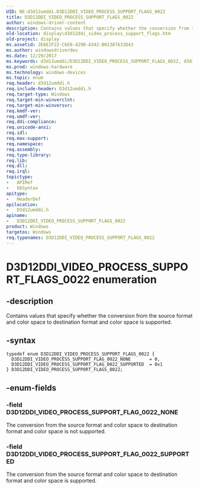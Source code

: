 ```yaml
---
UID: NE:d3d12umddi.D3D12DDI_VIDEO_PROCESS_SUPPORT_FLAGS_0022
title: D3D12DDI_VIDEO_PROCESS_SUPPORT_FLAGS_0022
author: windows-driver-content
description: Contains values that specify whether the conversion from the source format and color space to destination format and color space is supported.
old-location: display\d3d12ddi_video_process_support_flags.htm
old-project: display
ms.assetid: 2E6E1F22-C6E8-4290-A342-B01387633D43
ms.author: windowsdriverdev
ms.date: 12/29/2017
ms.keywords: d3d12umddi/D3D12DDI_VIDEO_PROCESS_SUPPORT_FLAGS_0022, d3d12umddi/D3D12DDI_VIDEO_PROCESS_SUPPORT_FLAG_0022_SUPPORTED, D3D12DDI_VIDEO_PROCESS_SUPPORT_FLAG_0022_NONE, d3d12umddi/D3D12DDI_VIDEO_PROCESS_SUPPORT_FLAG_0022_NONE, D3D12DDI_VIDEO_PROCESS_SUPPORT_FLAGS_0022, D3D12DDI_VIDEO_PROCESS_SUPPORT_FLAGS_0022 enumeration [Display Devices], D3D12DDI_VIDEO_PROCESS_SUPPORT_FLAG_0022_SUPPORTED, display.d3d12ddi_video_process_support_flags
ms.prod: windows-hardware
ms.technology: windows-devices
ms.topic: enum
req.header: d3d12umddi.h
req.include-header: D3d12umddi.h
req.target-type: Windows
req.target-min-winverclnt: 
req.target-min-winversvr: 
req.kmdf-ver: 
req.umdf-ver: 
req.ddi-compliance: 
req.unicode-ansi: 
req.idl: 
req.max-support: 
req.namespace: 
req.assembly: 
req.type-library: 
req.lib: 
req.dll: 
req.irql: 
topictype:
-	APIRef
-	kbSyntax
apitype:
-	HeaderDef
apilocation:
-	D3d12umddi.h
apiname:
-	D3D12DDI_VIDEO_PROCESS_SUPPORT_FLAGS_0022
product: Windows
targetos: Windows
req.typenames: D3D12DDI_VIDEO_PROCESS_SUPPORT_FLAGS_0022
---
```


# D3D12DDI_VIDEO_PROCESS_SUPPORT_FLAGS_0022 enumeration


## -description


Contains values that specify whether the conversion from the source format and color space to destination format and color space is supported.


## -syntax


````
typedef enum D3D12DDI_VIDEO_PROCESS_SUPPORT_FLAGS_0022 { 
  D3D12DDI_VIDEO_PROCESS_SUPPORT_FLAG_0022_NONE       = 0,
  D3D12DDI_VIDEO_PROCESS_SUPPORT_FLAG_0022_SUPPORTED  = 0x1
} D3D12DDI_VIDEO_PROCESS_SUPPORT_FLAGS_0022;
````


## -enum-fields




### -field D3D12DDI_VIDEO_PROCESS_SUPPORT_FLAG_0022_NONE

The conversion from the source format and color space to destination format and color space is not supported.


### -field D3D12DDI_VIDEO_PROCESS_SUPPORT_FLAG_0022_SUPPORTED

The conversion from the source format and color space to destination format and color space is supported.

